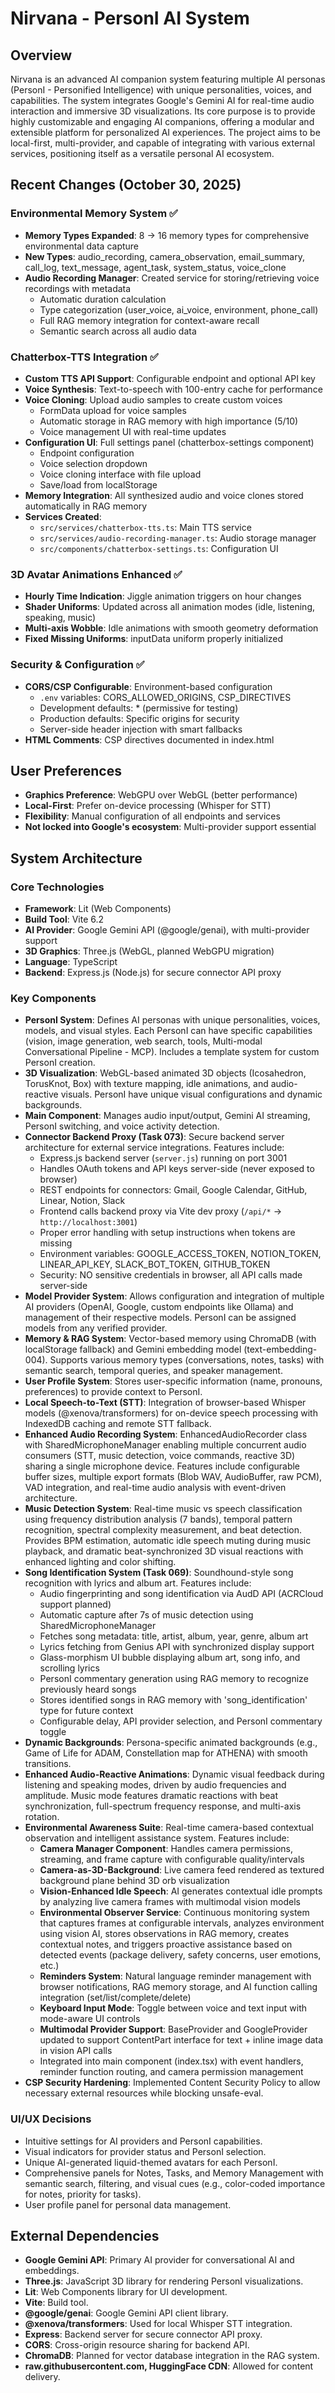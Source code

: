 # Nirvana - PersonI AI System

## Overview
Nirvana is an advanced AI companion system featuring multiple AI personas (PersonI - Personified Intelligence) with unique personalities, voices, and capabilities. The system integrates Google's Gemini AI for real-time audio interaction and immersive 3D visualizations. Its core purpose is to provide highly customizable and engaging AI companions, offering a modular and extensible platform for personalized AI experiences. The project aims to be local-first, multi-provider, and capable of integrating with various external services, positioning itself as a versatile personal AI ecosystem.

## Recent Changes (October 30, 2025)

### Environmental Memory System ✅
- **Memory Types Expanded**: 8 → 16 memory types for comprehensive environmental data capture
- **New Types**: audio_recording, camera_observation, email_summary, call_log, text_message, agent_task, system_status, voice_clone
- **Audio Recording Manager**: Created service for storing/retrieving voice recordings with metadata
  - Automatic duration calculation
  - Type categorization (user_voice, ai_voice, environment, phone_call)
  - Full RAG memory integration for context-aware recall
  - Semantic search across all audio data

### Chatterbox-TTS Integration ✅
- **Custom TTS API Support**: Configurable endpoint and optional API key
- **Voice Synthesis**: Text-to-speech with 100-entry cache for performance
- **Voice Cloning**: Upload audio samples to create custom voices
  - FormData upload for voice samples
  - Automatic storage in RAG memory with high importance (5/10)
  - Voice management UI with real-time updates
- **Configuration UI**: Full settings panel (chatterbox-settings component)
  - Endpoint configuration
  - Voice selection dropdown
  - Voice cloning interface with file upload
  - Save/load from localStorage
- **Memory Integration**: All synthesized audio and voice clones stored automatically in RAG memory
- **Services Created**:
  - `src/services/chatterbox-tts.ts`: Main TTS service
  - `src/services/audio-recording-manager.ts`: Audio storage manager
  - `src/components/chatterbox-settings.ts`: Configuration UI

### 3D Avatar Animations Enhanced ✅
- **Hourly Time Indication**: Jiggle animation triggers on hour changes
- **Shader Uniforms**: Updated across all animation modes (idle, listening, speaking, music)
- **Multi-axis Wobble**: Idle animations with smooth geometry deformation
- **Fixed Missing Uniforms**: inputData uniform properly initialized

### Security & Configuration ✅
- **CORS/CSP Configurable**: Environment-based configuration
  - `.env` variables: CORS_ALLOWED_ORIGINS, CSP_DIRECTIVES
  - Development defaults: * (permissive for testing)
  - Production defaults: Specific origins for security
  - Server-side header injection with smart fallbacks
- **HTML Comments**: CSP directives documented in index.html

## User Preferences
- **Graphics Preference**: WebGPU over WebGL (better performance)
- **Local-First**: Prefer on-device processing (Whisper for STT)
- **Flexibility**: Manual configuration of all endpoints and services
- **Not locked into Google's ecosystem**: Multi-provider support essential

## System Architecture

### Core Technologies
- **Framework**: Lit (Web Components)
- **Build Tool**: Vite 6.2
- **AI Provider**: Google Gemini API (@google/genai), with multi-provider support
- **3D Graphics**: Three.js (WebGL, planned WebGPU migration)
- **Language**: TypeScript
- **Backend**: Express.js (Node.js) for secure connector API proxy

### Key Components
- **PersonI System**: Defines AI personas with unique personalities, voices, models, and visual styles. Each PersonI can have specific capabilities (vision, image generation, web search, tools, Multi-modal Conversational Pipeline - MCP). Includes a template system for custom PersonI creation.
- **3D Visualization**: WebGL-based animated 3D objects (Icosahedron, TorusKnot, Box) with texture mapping, idle animations, and audio-reactive visuals. PersonI have unique visual configurations and dynamic backgrounds.
- **Main Component**: Manages audio input/output, Gemini AI streaming, PersonI switching, and voice activity detection.
- **Connector Backend Proxy (Task 073)**: Secure backend server architecture for external service integrations. Features include:
  - Express.js backend server (`server.js`) running on port 3001
  - Handles OAuth tokens and API keys server-side (never exposed to browser)
  - REST endpoints for connectors: Gmail, Google Calendar, GitHub, Linear, Notion, Slack
  - Frontend calls backend proxy via Vite dev proxy (`/api/*` → `http://localhost:3001`)
  - Proper error handling with setup instructions when tokens are missing
  - Environment variables: GOOGLE_ACCESS_TOKEN, NOTION_TOKEN, LINEAR_API_KEY, SLACK_BOT_TOKEN, GITHUB_TOKEN
  - Security: NO sensitive credentials in browser, all API calls made server-side
- **Model Provider System**: Allows configuration and integration of multiple AI providers (OpenAI, Google, custom endpoints like Ollama) and management of their respective models. PersonI can be assigned models from any verified provider.
- **Memory & RAG System**: Vector-based memory using ChromaDB (with localStorage fallback) and Gemini embedding model (text-embedding-004). Supports various memory types (conversations, notes, tasks) with semantic search, temporal queries, and speaker management.
- **User Profile System**: Stores user-specific information (name, pronouns, preferences) to provide context to PersonI.
- **Local Speech-to-Text (STT)**: Integration of browser-based Whisper models (@xenova/transformers) for on-device speech processing with IndexedDB caching and remote STT fallback.
- **Enhanced Audio Recording System**: EnhancedAudioRecorder class with SharedMicrophoneManager enabling multiple concurrent audio consumers (STT, music detection, voice commands, reactive 3D) sharing a single microphone device. Features include configurable buffer sizes, multiple export formats (Blob WAV, AudioBuffer, raw PCM), VAD integration, and real-time audio analysis with event-driven architecture.
- **Music Detection System**: Real-time music vs speech classification using frequency distribution analysis (7 bands), temporal pattern recognition, spectral complexity measurement, and beat detection. Provides BPM estimation, automatic idle speech muting during music playback, and dramatic beat-synchronized 3D visual reactions with enhanced lighting and color shifting.
- **Song Identification System (Task 069)**: Soundhound-style song recognition with lyrics and album art. Features include:
  - Audio fingerprinting and song identification via AudD API (ACRCloud support planned)
  - Automatic capture after 7s of music detection using SharedMicrophoneManager
  - Fetches song metadata: title, artist, album, year, genre, album art
  - Lyrics fetching from Genius API with synchronized display support
  - Glass-morphism UI bubble displaying album art, song info, and scrolling lyrics
  - PersonI commentary generation using RAG memory to recognize previously heard songs
  - Stores identified songs in RAG memory with 'song_identification' type for future context
  - Configurable delay, API provider selection, and PersonI commentary toggle
- **Dynamic Backgrounds**: Persona-specific animated backgrounds (e.g., Game of Life for ADAM, Constellation map for ATHENA) with smooth transitions.
- **Enhanced Audio-Reactive Animations**: Dynamic visual feedback during listening and speaking modes, driven by audio frequencies and amplitude. Music mode features dramatic reactions with beat synchronization, full-spectrum frequency response, and multi-axis rotation.
- **Environmental Awareness Suite**: Real-time camera-based contextual observation and intelligent assistance system. Features include:
  - **Camera Manager Component**: Handles camera permissions, streaming, and frame capture with configurable quality/intervals
  - **Camera-as-3D-Background**: Live camera feed rendered as textured background plane behind 3D orb visualization
  - **Vision-Enhanced Idle Speech**: AI generates contextual idle prompts by analyzing live camera frames with multimodal vision models
  - **Environmental Observer Service**: Continuous monitoring system that captures frames at configurable intervals, analyzes environment using vision AI, stores observations in RAG memory, creates contextual notes, and triggers proactive assistance based on detected events (package delivery, safety concerns, user emotions, etc.)
  - **Reminders System**: Natural language reminder management with browser notifications, RAG memory storage, and AI function calling integration (set/list/complete/delete)
  - **Keyboard Input Mode**: Toggle between voice and text input with mode-aware UI controls
  - **Multimodal Provider Support**: BaseProvider and GoogleProvider updated to support ContentPart interface for text + inline image data in vision API calls
  - Integrated into main component (index.tsx) with event handlers, reminder function routing, and camera permission management
- **CSP Security Hardening**: Implemented Content Security Policy to allow necessary external resources while blocking unsafe-eval.

### UI/UX Decisions
- Intuitive settings for AI providers and PersonI capabilities.
- Visual indicators for provider status and PersonI selection.
- Unique AI-generated liquid-themed avatars for each PersonI.
- Comprehensive panels for Notes, Tasks, and Memory Management with semantic search, filtering, and visual cues (e.g., color-coded importance for notes, priority for tasks).
- User profile panel for personal data management.

## External Dependencies
- **Google Gemini API**: Primary AI provider for conversational AI and embeddings.
- **Three.js**: JavaScript 3D library for rendering PersonI visualizations.
- **Lit**: Web Components library for UI development.
- **Vite**: Build tool.
- **@google/genai**: Google Gemini API client library.
- **@xenova/transformers**: Used for local Whisper STT integration.
- **Express**: Backend server for secure connector API proxy.
- **CORS**: Cross-origin resource sharing for backend API.
- **ChromaDB**: Planned for vector database integration in the RAG system.
- **raw.githubusercontent.com, HuggingFace CDN**: Allowed for content delivery.